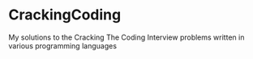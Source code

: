 # CrackingCoding

My solutions to the Cracking The Coding Interview problems written in various programming languages
